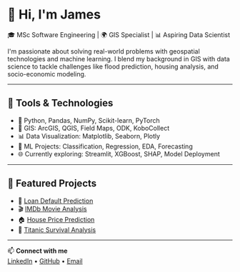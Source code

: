 # 👋 Hi, I'm James

🎓 MSc Software Engineering | 🌍 GIS Specialist | 📊 Aspiring Data Scientist

I'm passionate about solving real-world problems with geospatial technologies and machine learning. I blend my background in GIS with data science to tackle challenges like flood prediction, housing analysis, and socio-economic modeling.

---

## 🔧 Tools & Technologies

- 📌 Python, Pandas, NumPy, Scikit-learn, PyTorch
- 📍 GIS: ArcGIS, QGIS, Field Maps, ODK, KoboCollect
- 📊 Data Visualization: Matplotlib, Seaborn, Plotly
- 🧠 ML Projects: Classification, Regression, EDA, Forecasting
- 🌐 Currently exploring: Streamlit, XGBoost, SHAP, Model Deployment

---

## 📂 Featured Projects

- 🏦 [Loan Default Prediction](https://github.com/J-Ngei/Loan-Approval-Prediction)
- 🎬 [IMDb Movie Analysis](https://github.com/J-Ngei/movie-eda-project)
- 🏠 [House Price Prediction](https://github.com/J-Ngei/house-price-prediction)
- 🚢 [Titanic Survival Analysis](https://github.com/J-Ngei/Titanic-Survival-Prediction---Random-Forest)

---

📫 **Connect with me**  
[LinkedIn](https://www.linkedin.com/in/james-ngei-61461b1a5/) • [GitHub](https://github.com/J-Ngei) • [Email](james.nngei@gmail.com)
